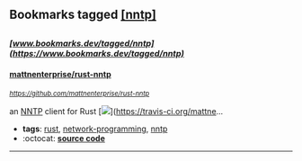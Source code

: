 ## Bookmarks tagged [[nntp]](https://www.bookmarks.dev?q=[nntp])

_<sup><sup>[www.bookmarks.dev/tagged/nntp](https://www.bookmarks.dev/tagged/nntp)</sup></sup>_
---
#### [mattnenterprise/rust-nntp](https://github.com/mattnenterprise/rust-nntp)
_<sup>https://github.com/mattnenterprise/rust-nntp</sup>_

an [NNTP](https://en.wikipedia.org/wiki/Network_News_Transfer_Protocol) client for Rust [<img src="https://api.travis-ci.org/mattnenterprise/rust-nntp.svg?branch=master">](https://travis-ci.org/mattne...
* **tags**: [rust](../tagged/rust.md), [network-programming](../tagged/network-programming.md), [nntp](../tagged/nntp.md)
* :octocat: **[source code](https://github.com/mattnenterprise/rust-nntp)**
---
